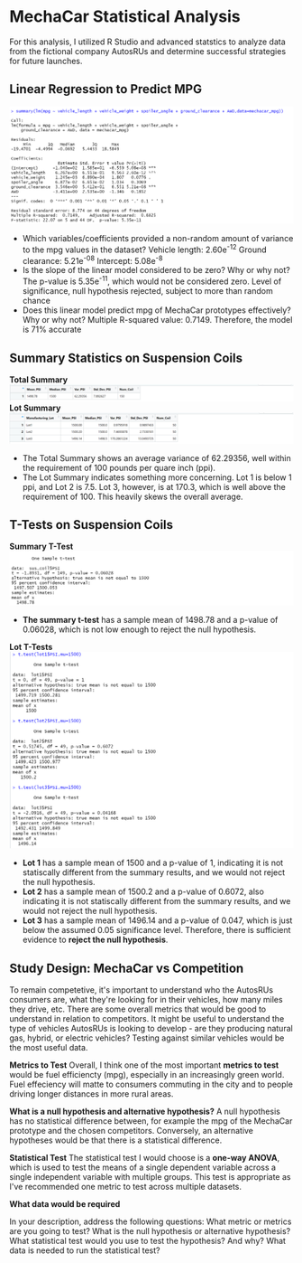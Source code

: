 # MechaCar Statistical Analysis #
For this analysis, I utilized R Studio and advanced statstics to analyze data from the fictional company AutosRUs and determine successful strategies for future launches. 

## Linear Regression to Predict MPG ##
![linear regression](https://github.com/TRACIE-F/mechacar_statistical_analysis/blob/main/Resources/W15D1.png)
  * Which variables/coefficients provided a non-random amount of variance to the mpg values in the dataset? Vehicle length: 2.60e<sup>-12</sup> Ground clearance: 5.21e<sup>-08</sup> Intercept: 5.08e<sup>-8</sup>
  * Is the slope of the linear model considered to be zero? Why or why not? The p-value is 5.35e<sup>-11</sup>, which would not be considered zero. Level of significance, null hypothesis rejected, subject to more than random chance
  * Does this linear model predict mpg of MechaCar prototypes effectively? Why or why not? Multiple R-squared value: 0.7149. Therefore, the model is 71% accurate

## Summary Statistics on Suspension Coils ##
**Total Summary**
![total_summary](https://github.com/TRACIE-F/mechacar_statistical_analysis/blob/main/Resources/Total_Summary.png)
**Lot Summary**
![lot_summary](https://github.com/TRACIE-F/mechacar_statistical_analysis/blob/main/Resources/Lot_Summary.png)

  * The Total Summary shows an average variance of 62.29356, well within the requirement of 100 pounds per quare inch (ppi).
  * The Lot Summary indicates something more concerning. Lot 1 is below 1 ppi, and Lot 2 is 7.5. Lot 3, however, is at 170.3, which is well above the requirement of 100. This heavily skews the overall average.

## T-Tests on Suspension Coils ##
**Summary T-Test**
![ttest1](https://github.com/TRACIE-F/mechacar_statistical_analysis/blob/main/Resources/ttest_sus.png)

 * **The summary t-test** has a sample mean of 1498.78 and a p-value of 0.06028, which is not low enough to reject the null hypothesis.

**Lot T-Tests**
![ttest2](https://github.com/TRACIE-F/mechacar_statistical_analysis/blob/main/Resources/ttest_lot123.png)
 * **Lot 1** has a sample mean of 1500 and a p-value of 1, indicating it is not statiscally different from the summary results, and we would not reject the null hypothesis.
 * **Lot 2** has a sample mean of 1500.2 and a p-value of 0.6072, also indicating it is not statiscally different from the summary results, and we would not reject the null hypothesis.
 * **Lot 3** has a sample mean of 1496.14 and a p-value of 0.047, which is just below the assumed 0.05 significance level. Therefore, there is sufficient evidence to **reject the null hypothesis**. 

## Study Design: MechaCar vs Competition ##
To remain competetive, it's important to understand who the AutosRUs consumers are, what they're looking for in their vehicles, how many miles they drive, etc. There are some overall metrics that would be good to understand in relation to competitors. It might be useful to understand the type of vehicles AutosRUs is looking to develop - are they producing natural gas, hybrid, or electric vehicles? Testing against similar vehicles would be the most useful data. 

**Metrics to Test**
Overall, I think one of the most important **metrics to test** would be fuel efficiencty (mpg), especially in an increasingly green world. Fuel effeciency will matte to consumers commuting in the city and to people driving longer distances in more rural areas.
 
 **What is a null hypothesis and alternative hypothesis?**
A null hypothesis has no statistical difference between, for example the mpg of the MechaCar prototype and the chosen competitors. Conversely, an alternative hypotheses would be that there is a statistical difference.
 
 **Statistical Test**
The statistical test I would choose is a **one-way ANOVA**, which is used to test the means of a single dependent variable across a single independent variable with multiple groups. This test is appropriate as I've recommended one metric to test across multiple datasets.
 
 **What data would be required**


In your description, address the following questions:
What metric or metrics are you going to test?
What is the null hypothesis or alternative hypothesis?
What statistical test would you use to test the hypothesis? And why?
What data is needed to run the statistical test?
